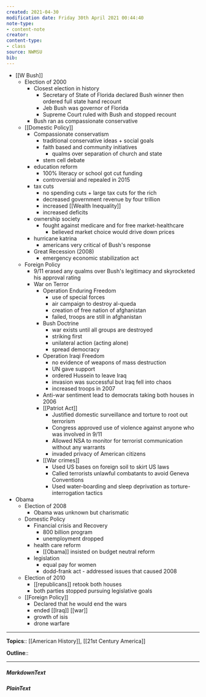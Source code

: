 ```yaml
---
created: 2021-04-30
modification date: Friday 30th April 2021 00:44:40
note-type: 
- content-note
creator:
content-type:
- class
source: NWMSU
bib:
---
```


- [[W Bush]]
    - Election of 2000
        - Closest election in history
            - Secretary of State of Florida declared Bush winner then ordered full state hand recount
            - Jeb Bush was governor of Florida
            - Supreme Court ruled with Bush and stopped recount
        - Bush ran as compassionate conservative
    - [[Domestic Policy]]
        - Compassionate conservatism
            - traditional conservative ideas + social goals
            - faith based and community initiatives
                - qualms over separation of church and state
            - stem cell debate
        - education reform
            - 100% literacy or school got cut funding
            - controversial and repealed in 2015
        - tax cuts
            - no spending cuts + large tax cuts for the rich
            - decreased government revenue by four trillion
            - increased [[Wealth Inequality]]
            - increased deficits 
        - ownership society
            - fought against medicare and for free market-healthcare
                - believed market choice would drive down prices
        - hurricane katrina
            - americans very critical of Bush's response
        - Great Recession (2008)
            - emergency economic stabilization act
    - Foreign Policy
        - 9/11 erased any qualms over Bush's legitimacy and skyrocketed his approval rating
        - War on Terror
            - Operation Enduring Freedom
                - use of special forces
                - air campaign to destroy al-queda
                - creation of free nation of afghanistan
                - failed, troops are still in afghanistan
            - Bush Doctrine
                - war exists until all groups are destroyed
                - striking first
                - unilateral action (acting alone)
                - spread democracy
            - Operation Iraqi Freedom
                - no evidence of weapons of mass destruction
                - UN gave support
                - ordered Hussein to leave Iraq
                - invasion was successful but Iraq fell into chaos
                - increased troops in 2007
            - Anti-war sentiment lead to democrats taking both houses in 2006
            - [[Patriot Act]]
                - Justified domestic surveillance and torture to root out terrorism 
                - Congress approved use of violence against anyone who was involved in 9/11
                - Allowed NSA to monitor for terrorist communication without any warrants 
                - invaded privacy of American citizens
            - [[War crimes]]
                - Used US bases on foreign soil to skirt US laws
                - Called terrorists unlawful combatants to avoid Geneva Conventions
                - Used water-boarding and sleep deprivation as torture-interrogation tactics
- Obama
    - Election of 2008
        - Obama was unknown but charismatic
    - Domestic Policy
        - Financial crisis and Recovery
            - 800 billion program
            - unemployment dropped
        - health care reform
            - [[Obama]] insisted on budget neutral reform
        - legislation
            - equal pay for women
            - dodd-frank act - addressed issues that caused 2008
    - Election of 2010
        - [[republicans]] retook both houses
        - both parties stopped pursuing legislative goals
    - [[Foreign Policy]]
        - Declared that he would end the wars
        - ended [[Iraq]] [[war]]
        - growth of isis 
        - drone warfare


---

**Topics**::  [[American History]], [[21st Century America]] 
	
**Outline**::

--- 
##### MarkdownText

##### PlainText


